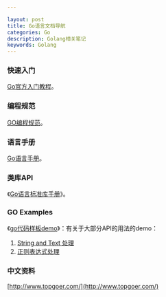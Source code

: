 ```yaml
---

layout: post
title: Go语言文档导航
categories: Go
description: Golang相关笔记
keywords: Golang
---
```


### 快速入门

[Go官方入门教程](https://tour.go-zh.org/welcome/1)。

### 编程规范

 [GO编程规范](https://golang.org/doc/effective_go)。

### 语言手册

[Go语言手册](https://golang.org/ref/spec)。

### 类库API

《[Go语言标准库手册](https://pkg.go.dev/std)》。

### GO Examples

《[go代码样板demo](https://devbits.app/language/go)》：有关于大部分API的用法的demo：

1. [String and Text 处理](https://devbits.app/c/7/strings-and-text/go)
2. [正则表达式处理](https://devbits.app/c/148/regular-expressions/go)

### 中文资料

[http://www.topgoer.com/](http://www.topgoer.com/)

